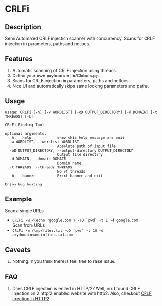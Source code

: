 # CRLFi
## Description
Semi Automated CRLF injection scanner with concurrency. Scans for CRLF injection in parameters, paths and netlocs.

## Features
1. Automatic scanning of CRLF injection using threads.
2. Define your own payloads in lib/Globals.py.
3. Scans for CRLF injection in parameters, paths and netlocs.
4. Nice UI and automatically skips same looking parameters and paths.

## Usage
```
usage: CRLFi [-h] [-w WORDLIST] [-oD OUTPUT_DIRECTORY] [-d DOMAIN] [-t THREADS] [-b]

CRLFi Finding Tool

optional arguments:
  -h, --help            show this help message and exit
  -w WORDLIST, --wordlist WORDLIST
                        Absolute path of input file
  -oD OUTPUT_DIRECTORY, --output-directory OUTPUT_DIRECTORY
                        Output file directory
  -d DOMAIN, --domain DOMAIN
                        Domain name
  -t THREADS, --threads THREADS
                        No of threads
  -b, --banner          Print banner and exit

Enjoy bug hunting
```

## Example
Scan a single URLs  
* ```CRLFi -w <(echo 'google.com') -oD `pwd` -t 1 -d google.com```  
Scan from URLs  
* ```CRLFi -w /tmp/files.txt -oD `pwd` -t 10 -d anydomainnameinfiles.txt.com```  

## Caveats
1. Nothing. If you think there is feel free to raise issue.

## FAQ
1. Does CRLF injection is ended in HTTP/2? 
Well, no. I found CRLF injection on 2 http/2 enabled website with http2. Also, checkout [CRLF injection in HTTP2](https://security.stackexchange.com/questions/235046/does-http-2-prevent-security-vulnerabilites-like-crlf-injection)
